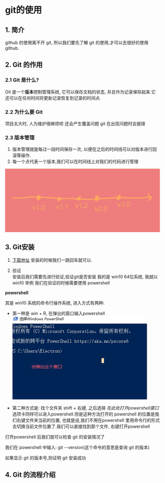 # git的使用
## 1. 简介
github 的使用离不开 git, 所以我们要先了解 git 的使用,才可以去很好的使用github.
## 2. Git 的作用
### 2.1 Git 是什么?
Git 是一个**版本**控制管理系统, 它可以保存文档的状态, 并且作为记录保存起来.它还可以在任何时间将更新记录恢复到记录的时间点.
### 2.2 为什么要 Git
项目太大时, 人为维护很麻烦呗
还会产生覆盖问题
git 在出现问题时会报错

### 2.3 版本管理
1. 版本管理就是每过一段时间保存一次, 以便在之后的时间线可以对版本进行回滚等操作.
2. 每一个点代表一个版本,我们可以在时间线上对我们的代码进行管理
<img src = "img/img-17.jpg"/>

## 3. Git安装

1. [下载地址](https://git-scm.com/downloads)
  安装的时候我们一路回车就可以.

2. 验证<br>
  安装后我们需要先进行验证,验证git是否安装
  我的是 win10 64位系统, 我就以 win10 举例
  我们在验证的时候需要使用 powershell

  **powershell**

  其是 win10 系统的命令行操作系统, 进入方式有两种:

  * 第一种是 win + R, 在弹出的窗口输入powershell
    <img src = "img/img-19.jpg"/>

  * 第二种方式是: 找个文件夹 shift + 右键, 之后选择 *在此处打开powershell窗口* 选项卡同样可以进入powershell.但是这种方法打开的 powershell 的位置是我们右键文件夹当前的位置, 也就是说,我们不用在powershell 里用命令行的形式去切换当前文件位置了.我们可以直接找到那个文件, 右键打开powershell

  打开powershell 后我们就可以检查 git 的安装情况了

  我们在 powershell 中输入: git --version(这个命令的意思是查询 git 的版本)

  如果显示 git 的版本号,则证明 git 安装成功

  

## 4. Git 的流程介绍



























































